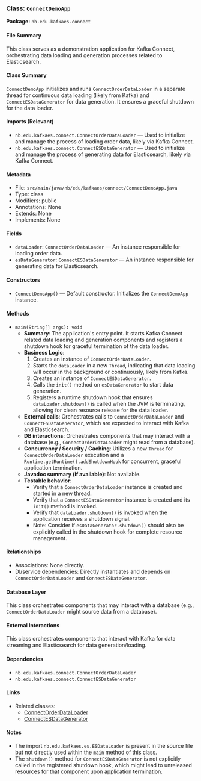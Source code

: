 ### Class: `ConnectDemoApp`
**Package:** `nb.edu.kafkaes.connect`

#### File Summary
This class serves as a demonstration application for Kafka Connect, orchestrating data loading and generation processes related to Elasticsearch.

#### Class Summary
`ConnectDemoApp` initializes and runs `ConnectOrderDataLoader` in a separate thread for continuous data loading (likely from Kafka) and `ConnectESDataGenerator` for data generation. It ensures a graceful shutdown for the data loader.

#### Imports (Relevant)
- `nb.edu.kafkaes.connect.ConnectOrderDataLoader` — Used to initialize and manage the process of loading order data, likely via Kafka Connect.
- `nb.edu.kafkaes.connect.ConnectESDataGenerator` — Used to initialize and manage the process of generating data for Elasticsearch, likely via Kafka Connect.

#### Metadata
- File: `src/main/java/nb/edu/kafkaes/connect/ConnectDemoApp.java`
- Type: class
- Modifiers: public
- Annotations: None
- Extends: None
- Implements: None

#### Fields
- `dataLoader`: `ConnectOrderDataLoader` — An instance responsible for loading order data.
- `esDataGenerator`: `ConnectESDataGenerator` — An instance responsible for generating data for Elasticsearch.

#### Constructors
- `ConnectDemoApp()` — Default constructor. Initializes the `ConnectDemoApp` instance.

#### Methods
- `main(String[] args): void`
  - **Summary**: The application's entry point. It starts Kafka Connect related data loading and generation components and registers a shutdown hook for graceful termination of the data loader.
  - **Business Logic**:
    1. Creates an instance of `ConnectOrderDataLoader`.
    2. Starts the `dataLoader` in a new `Thread`, indicating that data loading will occur in the background or continuously, likely from Kafka.
    3. Creates an instance of `ConnectESDataGenerator`.
    4. Calls the `init()` method on `esDataGenerator` to start data generation.
    5. Registers a runtime shutdown hook that ensures `dataLoader.shutdown()` is called when the JVM is terminating, allowing for clean resource release for the data loader.
  - **External calls**: Orchestrates calls to `ConnectOrderDataLoader` and `ConnectESDataGenerator`, which are expected to interact with Kafka and Elasticsearch.
  - **DB interactions**: Orchestrates components that may interact with a database (e.g., `ConnectOrderDataLoader` might read from a database).
  - **Concurrency / Security / Caching**: Utilizes a new `Thread` for `ConnectOrderDataLoader` execution and a `Runtime.getRuntime().addShutdownHook` for concurrent, graceful application termination.
  - **Javadoc summary (if available)**: Not available.
  - **Testable behavior**:
    - Verify that a `ConnectOrderDataLoader` instance is created and started in a new thread.
    - Verify that a `ConnectESDataGenerator` instance is created and its `init()` method is invoked.
    - Verify that `dataLoader.shutdown()` is invoked when the application receives a shutdown signal.
    - Note: Consider if `esDataGenerator.shutdown()` should also be explicitly called in the shutdown hook for complete resource management.

#### Relationships
- Associations: None directly.
- DI/service dependencies: Directly instantiates and depends on `ConnectOrderDataLoader` and `ConnectESDataGenerator`.

#### Database Layer
This class orchestrates components that may interact with a database (e.g., `ConnectOrderDataLoader` might source data from a database).

#### External Interactions
This class orchestrates components that interact with Kafka for data streaming and Elasticsearch for data generation/loading.

#### Dependencies
- `nb.edu.kafkaes.connect.ConnectOrderDataLoader`
- `nb.edu.kafkaes.connect.ConnectESDataGenerator`

#### Links
- Related classes:
  - [ConnectOrderDataLoader](specs/src/main/java/nb/edu/kafkaes/connect/ConnectOrderDataLoader.md)
  - [ConnectESDataGenerator](specs/src/main/java/nb/edu/kafkaes/connect/ConnectESDataGenerator.md)

#### Notes
- The import `nb.edu.kafkaes.es.ESDataLoader` is present in the source file but not directly used within the `main` method of this class.
- The `shutdown()` method for `ConnectESDataGenerator` is not explicitly called in the registered shutdown hook, which might lead to unreleased resources for that component upon application termination.
